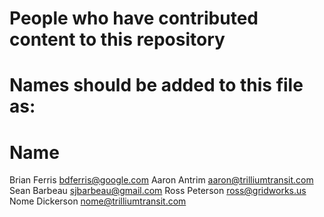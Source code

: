 # People who have contributed content to this repository
# Names should be added to this file as:
#     Name <email address>
Brian Ferris <bdferris@google.com>
Aaron Antrim <aaron@trilliumtransit.com>
Sean Barbeau <sjbarbeau@gmail.com>
Ross Peterson <ross@gridworks.us>
Nome Dickerson <nome@trilliumtransit.com>